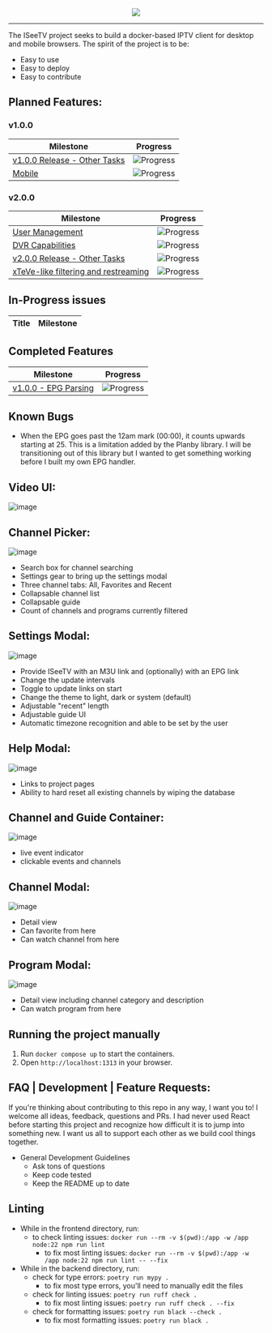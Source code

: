 <p align="center"><img src=https://github.com/user-attachments/assets/16ca67e4-b7ec-430b-82c5-65042506797d/></p>

<hr></hr>

The ISeeTV project seeks to build a docker-based IPTV client for desktop and mobile browsers. The spirit of the project is to be:
- Easy to use
- Easy to deploy
- Easy to contribute

## Planned Features:
<!-- START MILESTONES -->
### v1.0.0
| Milestone | Progress |
|-----------|----------|
| [v1.0.0 Release - Other Tasks](https://github.com/Jacob-Lasky/ISeeTV/milestone/1) | ![Progress](https://img.shields.io/github/milestones/progress-percent/Jacob-Lasky/ISeeTV/1?label=) |
| [Mobile](https://github.com/Jacob-Lasky/ISeeTV/milestone/8) | ![Progress](https://img.shields.io/github/milestones/progress-percent/Jacob-Lasky/ISeeTV/8?label=) |

### v2.0.0
| Milestone | Progress |
|-----------|----------|
| [User Management](https://github.com/Jacob-Lasky/ISeeTV/milestone/2) | ![Progress](https://img.shields.io/github/milestones/progress-percent/Jacob-Lasky/ISeeTV/2?label=) |
| [DVR Capabilities](https://github.com/Jacob-Lasky/ISeeTV/milestone/3) | ![Progress](https://img.shields.io/github/milestones/progress-percent/Jacob-Lasky/ISeeTV/3?label=) |
| [v2.0.0 Release - Other Tasks](https://github.com/Jacob-Lasky/ISeeTV/milestone/4) | ![Progress](https://img.shields.io/github/milestones/progress-percent/Jacob-Lasky/ISeeTV/4?label=) |
| [xTeVe-like filtering and restreaming](https://github.com/Jacob-Lasky/ISeeTV/milestone/5) | ![Progress](https://img.shields.io/github/milestones/progress-percent/Jacob-Lasky/ISeeTV/5?label=) |

<!-- END MILESTONES -->

## In-Progress issues
<!-- START TICKETS -->
| Title | Milestone |
|-------|-----------|
<!-- END TICKETS -->

## Completed Features
<!-- START COMPLETED -->
| Milestone | Progress |
|-----------|----------|
| [v1.0.0 - EPG Parsing](https://github.com/Jacob-Lasky/ISeeTV/milestone/6) | ![Progress](https://img.shields.io/github/milestones/progress-percent/Jacob-Lasky/ISeeTV/6?label=&color=green) |

<!-- END COMPLETED -->




## Known Bugs
- When the EPG goes past the 12am mark (00:00), it counts upwards starting at 25. This is a limitation added by the Planby library. I will be transitioning out of this library but I wanted to get something working before I built my own EPG handler.

## Video UI:
![image](https://github.com/user-attachments/assets/2865d1f2-74fb-4cb6-9e2e-5043ef1c455e)

## Channel Picker:
![image](https://github.com/user-attachments/assets/3534c77d-3713-46b0-a55a-306a3984198f)
- Search box for channel searching
- Settings gear to bring up the settings modal
- Three channel tabs: All, Favorites and Recent
- Collapsable channel list
- Collapsable guide
- Count of channels and programs currently filtered

## Settings Modal:
![image](https://github.com/user-attachments/assets/a68129cd-17a4-4329-8c88-71d2de8cc7cc)
- Provide ISeeTV with an M3U link and (optionally) with an EPG link
- Change the update intervals
- Toggle to update links on start
- Change the theme to light, dark or system (default)
- Adjustable "recent" length
- Adjustable guide UI
- Automatic timezone recognition and able to be set by the user

## Help Modal:
![image](https://github.com/user-attachments/assets/78db3575-9d31-4280-9a85-e953cce9652a)
- Links to project pages
- Ability to hard reset all existing channels by wiping the database

## Channel and Guide Container:
![image](https://github.com/user-attachments/assets/8632aca1-0202-4c74-82d3-ffdec767bcef)
- live event indicator
- clickable events and channels

## Channel Modal:
![image](https://github.com/user-attachments/assets/7b9f74e2-78bc-47bc-a8f7-08dae437c80c)
- Detail view
- Can favorite from here
- Can watch channel from here

## Program Modal:
![image](https://github.com/user-attachments/assets/59d91a3b-33ea-4580-a084-04eaa8eb3bd6)
- Detail view including channel category and description
- Can watch program from here

## Running the project manually

1. Run `docker compose up` to start the containers.
2. Open `http://localhost:1313` in your browser.

## FAQ | Development | Feature Requests:
If you're thinking about contributing to this repo in any way, I want you to! I welcome all ideas, feedback, questions and PRs. I had never used React before starting this project and recognize how difficult it is to jump into something new. I want us all to support each other as we build cool things together.
- General Development Guidelines
  - Ask tons of questions
  - Keep code tested
  - Keep the README up to date


## Linting
- While in the frontend directory, run:
  - to check linting issues: `docker run --rm -v $(pwd):/app -w /app node:22 npm run lint`
    - to fix most linting issues: `docker run --rm -v $(pwd):/app -w /app node:22 npm run lint -- --fix`
- While in the backend directory, run:
  - check for type errors: `poetry run mypy .`
    - to fix most type errors, you'll need to manually edit the files
  - check for linting issues: `poetry run ruff check .`
    - to fix most linting issues: `poetry run ruff check . --fix`
  - check for formatting issues: `poetry run black --check .`
    - to fix most formatting issues: `poetry run black .`
